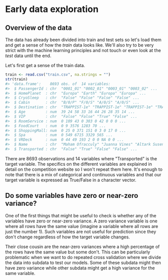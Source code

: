 # Early data exploration
## Overview of the data
The data has already been divided into train and test sets so let's load them and get a sense of how the *train* data looks like. We'll also try to be very strict with the machine learning principles and not touch or even look at the *test* data until the end. 

Let's first get a sense of the train data.

```r
train <- read.csv("train.csv", na.strings = "")
str(train)
#> 'data.frame':	8693 obs. of  14 variables:
#>  $ PassengerId : chr  "0001_01" "0002_01" "0003_01" "0003_02" ...
#>  $ HomePlanet  : chr  "Europa" "Earth" "Europa" "Europa" ...
#>  $ CryoSleep   : chr  "False" "False" "False" "False" ...
#>  $ Cabin       : chr  "B/0/P" "F/0/S" "A/0/S" "A/0/S" ...
#>  $ Destination : chr  "TRAPPIST-1e" "TRAPPIST-1e" "TRAPPIST-1e" "TRAPPIST-1e" ...
#>  $ Age         : num  39 24 58 33 16 44 26 28 35 14 ...
#>  $ VIP         : chr  "False" "False" "True" "False" ...
#>  $ RoomService : num  0 109 43 0 303 0 42 0 0 0 ...
#>  $ FoodCourt   : num  0 9 3576 1283 70 ...
#>  $ ShoppingMall: num  0 25 0 371 151 0 3 0 17 0 ...
#>  $ Spa         : num  0 549 6715 3329 565 ...
#>  $ VRDeck      : num  0 44 49 193 2 0 0 NA 0 0 ...
#>  $ Name        : chr  "Maham Ofracculy" "Juanna Vines" "Altark Susent" "Solam Susent" ...
#>  $ Transported : chr  "False" "True" "False" "False" ...
```

There are 8693 observations and 14 variables where "Transported" is the target variable. The specifics on the different variables are explained in detail on the competition website so I won't repeat them here. It's enough to note that there is a mix of categorical and continuous variables and that our target variable is expressed as True/False in a character vector.

## Do some variables have zero or near-zero variance?
One of the first things that might be useful to check is whether any of the variables have zero or near-zero variance. A zero variance variable is one where all rows have the same value (imagine a variable where all rows are just the number 1). Such variables are not useful for prediction since they don't change regardless of how the target variable changes.

Their close cousin are the near-zero variances where a high percentage of the rows have the same value but some don't. This can be particularly problematic when we want to do repeated cross validation where we divide the data into subdata to test our models. Some of these subdata might then have zero variance while other subdata might get a high variance for the same variable. 








